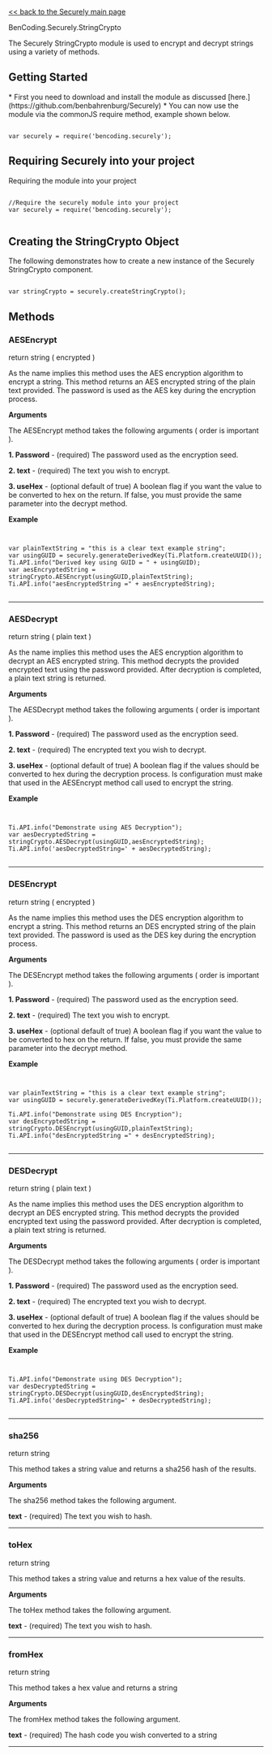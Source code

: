 [<< back to the Securely main page](https://github.com/benbahrenburg/Securely)

BenCoding.Securely.StringCrypto

The Securely StringCrypto module is used to encrypt and decrypt strings using a variety of methods.  

<h2>Getting Started</h2>
* First you need to download and install the module as discussed [here.](https://github.com/benbahrenburg/Securely)
* You can now use the module via the commonJS require method, example shown below.

<pre><code>
var securely = require('bencoding.securely');
</code></pre>

<h2>Requiring Securely into your project</h2>

Requiring the module into your project

<pre><code>
//Require the securely module into your project
var securely = require('bencoding.securely');

</code></pre>


<h2>Creating the StringCrypto Object</h2>

The following demonstrates how to create a new instance of the Securely StringCrypto component.

<pre><code>
var stringCrypto = securely.createStringCrypto();
</code></pre>

<h2>Methods</h2>

<h3>AESEncrypt</h3> return string ( encrypted )

As the name implies this method uses the AES encryption algorithm to encrypt a string. This method returns an AES encrypted string of the plain text provided.  The password is used as the AES key during the encryption process.

<b>Arguments</b>

The AESEncrypt method takes the following arguments ( order is important ).

<b>1. Password</b> - (required) The password used as the encryption seed.

<b>2. text</b> - (required) The text you wish to encrypt.

<b>3. useHex</b> - (optional default of true) A boolean flag if you want the value to be converted to hex on the return. If false, you must provide the same parameter into the decrypt method.


<b>Example</b>
<pre><code>

var plainTextString = "this is a clear text example string";
var usingGUID = securely.generateDerivedKey(Ti.Platform.createUUID());  
Ti.API.info("Derived key using GUID = " + usingGUID);
var aesEncryptedString = stringCrypto.AESEncrypt(usingGUID,plainTextString);
Ti.API.info("aesEncryptedString =" + aesEncryptedString);

</code></pre>

----

<h3>AESDecrypt</h3> return string ( plain text )

As the name implies this method uses the AES encryption algorithm to decrypt an AES encrypted string. This method decrypts the provided encrypted text using the password provided. After decryption is completed, a plain text string is returned.

<b>Arguments</b>

The AESDecrypt method takes the following arguments ( order is important ).

<b>1. Password</b> - (required) The password used as the encryption seed.

<b>2. text</b> - (required) The encrypted text you wish to decrypt.

<b>3. useHex</b> - (optional default of true) A boolean flag if the values should be converted to hex during the decryption process.  Is configuration must make that used in the AESEncrypt method call used to encrypt the string.

<b>Example</b>
<pre><code>

Ti.API.info("Demonstrate using AES Decryption");
var aesDecryptedString = stringCrypto.AESDecrypt(usingGUID,aesEncryptedString);
Ti.API.info('aesDecryptedString=' + aesDecryptedString);

</code></pre>

----
<h3>DESEncrypt</h3> return string ( encrypted )

As the name implies this method uses the DES encryption algorithm to encrypt a string. This method returns an DES encrypted string of the plain text provided.  The password is used as the DES key during the encryption process.

<b>Arguments</b>

The DESEncrypt method takes the following arguments ( order is important ).

<b>1. Password</b> - (required) The password used as the encryption seed.

<b>2. text</b> - (required) The text you wish to encrypt.

<b>3. useHex</b> - (optional default of true) A boolean flag if you want the value to be converted to hex on the return. If false, you must provide the same parameter into the decrypt method.


<b>Example</b>
<pre><code>

var plainTextString = "this is a clear text example string";
var usingGUID = securely.generateDerivedKey(Ti.Platform.createUUID());  

Ti.API.info("Demonstrate using DES Encryption");
var desEncryptedString = stringCrypto.DESEncrypt(usingGUID,plainTextString);
Ti.API.info("desEncryptedString =" + desEncryptedString);

</code></pre>

----

<h3>DESDecrypt</h3> return string ( plain text )

As the name implies this method uses the DES encryption algorithm to decrypt an DES encrypted string. This method decrypts the provided encrypted text using the password provided. After decryption is completed, a plain text string is returned.

<b>Arguments</b>

The DESDecrypt method takes the following arguments ( order is important ).

<b>1. Password</b> - (required) The password used as the encryption seed.

<b>2. text</b> - (required) The encrypted text you wish to decrypt.

<b>3. useHex</b> - (optional default of true) A boolean flag if the values should be converted to hex during the decryption process.  Is configuration must make that used in the DESEncrypt method call used to encrypt the string.

<b>Example</b>
<pre><code>

Ti.API.info("Demonstrate using DES Decryption");
var desDecryptedString = stringCrypto.DESDecrypt(usingGUID,desEncryptedString);
Ti.API.info('desDecryptedString=' + desDecryptedString);

</code></pre>

----

<h3>sha256</h3> return string 

This method takes a string value and returns a sha256 hash of the results.

<b>Arguments</b>

The sha256 method takes the following argument.

<b>text</b> - (required) The text you wish to hash.


----

<h3>toHex</h3> return string 

This method takes a string value and returns a hex value of the results.

<b>Arguments</b>

The toHex method takes the following argument.

<b>text</b> - (required) The text you wish to hash.

----

<h3>fromHex</h3> return string 

This method takes a hex value and returns a string

<b>Arguments</b>

The fromHex method takes the following argument.

<b>text</b> - (required) The hash code you wish converted to a string


----
